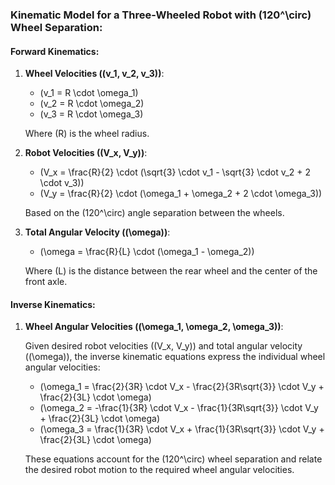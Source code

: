 ### Kinematic Model for a Three-Wheeled Robot with \(120^\circ\) Wheel Separation:

#### Forward Kinematics:

1. **Wheel Velocities (\(v_1, v_2, v_3\))**:

   - \(v_1 = R \cdot \omega_1\)
   - \(v_2 = R \cdot \omega_2\)
   - \(v_3 = R \cdot \omega_3\)

   Where \(R\) is the wheel radius.

2. **Robot Velocities (\(V_x, V_y\))**:

   - \(V_x = \frac{R}{2} \cdot (\sqrt{3} \cdot v_1 - \sqrt{3} \cdot v_2 + 2 \cdot v_3)\)
   - \(V_y = \frac{R}{2} \cdot (\omega_1 + \omega_2 + 2 \cdot \omega_3)\)

   Based on the \(120^\circ\) angle separation between the wheels.

3. **Total Angular Velocity (\(\omega\))**:

   - \(\omega = \frac{R}{L} \cdot (\omega_1 - \omega_2)\)

   Where \(L\) is the distance between the rear wheel and the center of the front axle.

#### Inverse Kinematics:

1. **Wheel Angular Velocities (\(\omega_1, \omega_2, \omega_3\))**:

   Given desired robot velocities (\(V_x, V_y\)) and total angular velocity (\(\omega\)), the inverse kinematic equations express the individual wheel angular velocities:

   - \(\omega_1 = \frac{2}{3R} \cdot V_x - \frac{2}{3R\sqrt{3}} \cdot V_y + \frac{2}{3L} \cdot \omega\)
   - \(\omega_2 = -\frac{1}{3R} \cdot V_x - \frac{1}{3R\sqrt{3}} \cdot V_y + \frac{2}{3L} \cdot \omega\)
   - \(\omega_3 = \frac{1}{3R} \cdot V_x + \frac{1}{3R\sqrt{3}} \cdot V_y + \frac{2}{3L} \cdot \omega\)

   These equations account for the \(120^\circ\) wheel separation and relate the desired robot motion to the required wheel angular velocities.

